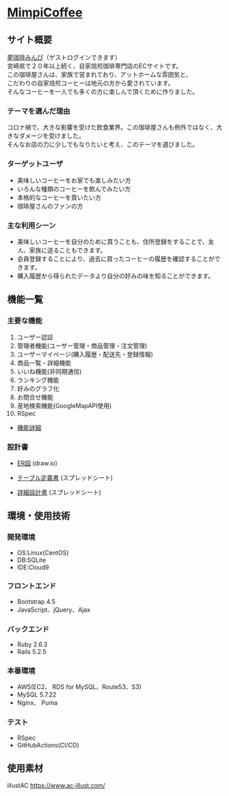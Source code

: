 # [MimpiCoffee](https://mimpi.shop)

## サイト概要
[夢珈琲みんぴ](https://mimpi.shop)（ゲストログインできます）<br>
宮崎県で２０年以上続く、自家焙煎珈琲専門店のECサイトです。<br>
この珈琲屋さんは、家族で営まれており、アットホームな雰囲気と、<br>
こだわりの自家焙煎コーヒーは地元の方から愛されています。<br>
そんなコーヒーを一人でも多くの方に楽しんで頂くために作りました。

### テーマを選んだ理由
コロナ禍で、大きな影響を受けた飲食業界。この珈琲屋さんも例外ではなく、大きなダメージを受けました。<br>
そんなお店の力に少しでもなりたいと考え、このテーマを選びました。

### ターゲットユーザ
- 美味しいコーヒーをお家でも楽しみたい方
- いろんな種類のコーヒーを飲んでみたい方
- 本格的なコーヒーを買いたい方
- 珈琲屋さんのファンの方

### 主な利用シーン
- 美味しいコーヒーを自分のために買うことも、住所登録をすることで、友人、家族に送ることもできます。
- 会員登録することにより、過去に買ったコーヒーの履歴を確認することができます。
- 購入履歴から得られたデータより自分の好みの味を知ることができます。

## 機能一覧

### 主要な機能
 1. ユーザー認証
 2. 管理者機能(ユーザー管理・商品管理・注文管理)
 3. ユーザーマイページ(購入履歴・配送先・登録情報)
 4. 商品一覧・詳細機能
 5. いいね機能(非同期通信)
 6. ランキング機能
 7. 好みのグラフ化
 8. お問合せ機能
 9. 産地検索機能(GoogleMapAPI使用)
 10. RSpec

 - [機能詳細](https://docs.google.com/spreadsheets/d/1MsZHteQ1m3APSkF2Fw6SFmiIpsnbwX7TT-gfkwR2mKM/edit#gid=0)

### 設計書
 - [ER図](https://drive.google.com/file/d/1I-IrL59sUQhD4FQHPjH2gTNft5ktt1wa/view?usp=sharing) (draw.io)

 - [テーブル定義書](https://docs.google.com/spreadsheets/d/1pejckANbwZZGfgga_1cYTebJdFUQUvgd1xTOD9PQEcs/edit?usp=sharing) (スプレッドシート)

 - [詳細設計書](https://drive.google.com/file/d/1d1iHwrQb43sJXII_D6hCGHzmM_PNdMO5/view?usp=sharing) (スプレッドシート)

## 環境・使用技術
### 開発環境
- OS:Linux(CentOS)
- DB:SQLite
- IDE:Cloud9

### フロントエンド
- Bootstrap 4.5
- JavaScript、jQuery、Ajax

### バックエンド
- Ruby 2.6.3
- Rails 5.2.5

### 本番環境
- AWS(EC2、 RDS for MySQL、Route53、S3)
- MySQL 5.7.22
- Nginx、 Puma

### テスト
- RSpec
- GitHubActions(CI/CD)

## 使用素材
illustAC https://www.ac-illust.com/